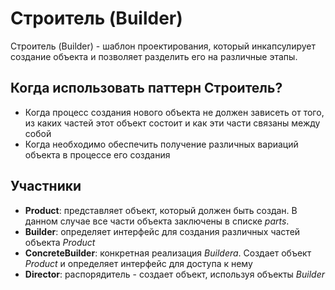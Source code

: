 # Строитель (Builder)
Строитель (Builder) - шаблон проектирования, который инкапсулирует создание объекта и позволяет разделить его на различные этапы.

## Когда использовать паттерн Строитель?
- Когда процесс создания нового объекта не должен зависеть от того, из каких частей этот объект состоит и как эти части связаны между собой
- Когда необходимо обеспечить получение различных вариаций объекта в процессе его создания

## Участники
- **Product**: представляет объект, который должен быть создан. В данном случае все части объекта заключены в списке *parts*.
- **Builder**: определяет интерфейс для создания различных частей объекта *Product*
- **ConcreteBuilder**: конкретная реализация *Buildera*. Создает объект *Product* и определяет интерфейс для доступа к нему
- **Director**: распорядитель - создает объект, используя объекты *Builder*

